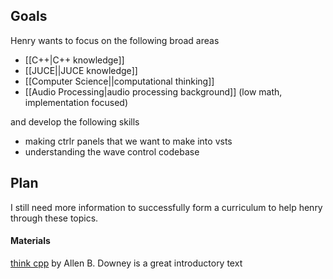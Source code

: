 ## Goals
Henry wants to focus on the following broad areas
- [[C++|C++ knowledge]]
- [[JUCE||JUCE knowledge]]
- [[Computer Science||computational thinking]]
- [[Audio Processing|audio processing background]] (low math, implementation focused)

and develop the following skills
- making ctrlr panels that we want to make into vsts
- understanding the wave control codebase

## Plan

I still need more information to successfully form a curriculum to help henry through these topics. 


#### Materials
[think cpp](https://greenteapress.com/wp/think-c/) by Allen B. Downey is a great introductory text 